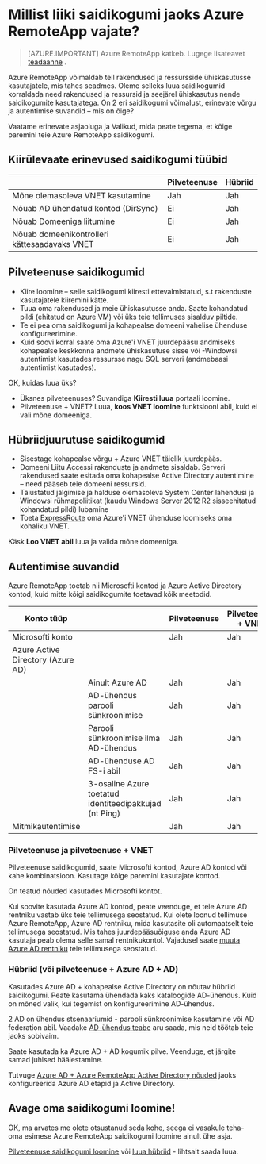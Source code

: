 <properties 
    pageTitle="Millist liiki saidikogumi jaoks Azure RemoteApp vajate? | Microsoft Azure'i" 
    description="Saidikogumite saadaval Azure RemoteAppi tüüpi teavet." 
    services="remoteapp" 
    documentationCenter="" 
    authors="lizap" 
    manager="mbaldwin" />

<tags 
    ms.service="remoteapp" 
    ms.workload="compute" 
    ms.tgt_pltfrm="na" 
    ms.devlang="na" 
    ms.topic="article" 
    ms.date="08/15/2016" 
    ms.author="elizapo" />



# <a name="what-kind-of-collection-do-you-need-for-azure-remoteapp"></a>Millist liiki saidikogumi jaoks Azure RemoteApp vajate?

> [AZURE.IMPORTANT]
> Azure RemoteApp katkeb. Lugege lisateavet [teadaanne](https://go.microsoft.com/fwlink/?linkid=821148) .

Azure RemoteApp võimaldab teil rakendused ja ressursside ühiskasutusse kasutajatele, mis tahes seadmes. Oleme selleks luua saidikogumid korraldada need rakendused ja ressursid ja seejärel ühiskasutus nende saidikogumite kasutajatega. On 2 eri saidikogumi võimalust, erinevate võrgu ja autentimise suvandid – mis on õige?

Vaatame erinevate asjaoluga ja Valikud, mida peate tegema, et kõige paremini teie Azure RemoteApp saidikogumi. 


## <a name="quick-differences-between-the-collection-types"></a>Kiirülevaate erinevused saidikogumi tüübid

|           | Pilveteenuse | Hübriid |
|-----------|-------|--------|
|Mõne olemasoleva VNET kasutamine| Jah| Jah|
|Nõuab AD ühendatud kontod (DirSync)| Ei| Jah|
|Nõuab Domeeniga liitumine| Ei| Jah|
|Nõuab domeenikontrolleri kättesaadavaks VNET| Ei| Jah|

## <a name="cloud-collections"></a>Pilveteenuse saidikogumid
- Kiire loomine – selle saidikogumi kiiresti ettevalmistatud, s.t rakenduste kasutajatele kiiremini kätte.
- Tuua oma rakendused ja meie ühiskasutusse anda. Saate kohandatud pildi (ehitatud on Azure VM) või üks teie tellimuses sisalduv piltide.
- Te ei pea oma saidikogumi ja kohapealse domeeni vahelise ühenduse konfigureerimine.
- Kuid soovi korral saate oma Azure'i VNET juurdepääsu andmiseks kohapealse keskkonna andmete ühiskasutuse sisse või -Windowsi autentimist kasutades ressursse nagu SQL serveri (andmebaasi autentimist kasutades).


OK, kuidas luua üks?

- Üksnes pilveteenuses? Suvandiga **Kiiresti luua** portaali loomine.
- Pilveteenuse + VNET? Luua, **koos VNET loomine** funktsiooni abil, kuid ei vali mõne domeeniga.

## <a name="hybrid-collections"></a>Hübriidjuurutuse saidikogumid
- Sisestage kohapealse võrgu + Azure VNET täielik juurdepääs.
- Domeeni Liitu Accessi rakenduste ja andmete sisaldab. Serveri rakendused saate esitada oma kohapealse Active Directory autentimine – need pääseb teie domeeni ressursid.
- Täiustatud jälgimise ja halduse olemasoleva System Center lahendusi ja Windowsi rühmapoliitikat (kaudu Windows Server 2012 R2 sisseehitatud kohandatud pildi) lubamine
- Toeta [ExpressRoute](https://azure.microsoft.com/services/expressroute/) oma Azure'i VNET ühenduse loomiseks oma kohaliku VNET.

Käsk **Loo VNET abil** luua ja valida mõne domeeniga.

## <a name="authentication-options"></a>Autentimise suvandid
Azure RemoteApp toetab nii Microsofti kontod ja Azure Active Directory kontod, kuid mitte kõigi saidikogumite toetavad kõik meetodid. 

| Konto tüüp                      |                                                             | Pilveteenuse | Pilveteenuse + VNET | Hübriid |
|-----------------------------------|-------------------------------------------------------------|-------|--------------|--------|
| Microsofti konto                 |                                                             | Jah   | Jah          | Ei     |
| Azure Active Directory (Azure AD) |                                                             |       |              |        |
|                                   | Ainult Azure AD                                               | Jah   | Jah          | Ei     |
|                                   | AD-ühendus parooli sünkroonimise                               | Jah   | Jah          | Jah    |
|                                   | Parooli sünkroonimise ilma AD-ühendus                            | Jah   | Jah          | Ei     |
|                                   | AD-ühenduse AD FS-i abil                                       | Jah   | Jah          | Jah    |
|                                   | 3-osaline Azure toetatud identiteedipakkujad (nt Ping) | Jah   | Jah          | Jah    |
| Mitmikautentimise       |                                                             | Jah   | Jah          | Jah    |



### <a name="cloud-and-cloud--vnet"></a>Pilveteenuse ja pilveteenuse + VNET 
Pilveteenuse saidikogumid, saate Microsofti kontod, Azure AD kontod või kahe kombinatsioon. Kasutage kõige paremini kasutajate kontod.

On teatud nõuded kasutades Microsofti kontot. 

Kui soovite kasutada Azure AD kontod, peate veenduge, et teie Azure AD rentniku vastab üks teie tellimusega seostatud. Kui olete loonud tellimuse Azure RemoteApp, Azure AD rentniku, mida kasutasite oli automaatselt teie tellimusega seostatud. Mis tahes juurdepääsuõiguse anda Azure AD kasutaja peab olema selle samal rentnikukontol. Vajadusel saate [muuta Azure AD rentniku](remoteapp-changetenant.md) teie tellimusega seostatud.
 
### <a name="hybrid-or-cloud--azure-ad--ad"></a>Hübriid (või pilveteenuse + Azure AD + AD)

Kasutades Azure AD + kohapealse Active Directory on nõutav hübriid saidikogumi. Peate kasutama ühendada kaks kataloogide AD-ühendus. Kuid on mõned valik, kui tegemist on konfigureerimine AD-ühendus. 

2 AD on ühendus stsenaariumid - parooli sünkroonimise kasutamine või AD federation abil. Vaadake [AD-ühendus teabe](../active-directory/active-directory-aadconnect.md) aru saada, mis neid töötab teie jaoks sobivaim.

Saate kasutada ka Azure AD + AD kogumik pilve. Veenduge, et järgite samad juhised häälestamine.

Tutvuge [Azure AD + Azure RemoteApp Active Directory nõuded](remoteapp-ad.md) jaoks konfigureerida Azure AD etapid ja Active Directory.

## <a name="go-create-your-collection"></a>Avage oma saidikogumi loomine!
OK, ma arvates me olete otsustanud seda kohe, seega ei vasakule teha-oma esimese Azure RemoteApp saidikogumi loomine ainult ühe asja.

[Pilveteenuse saidikogumi loomine](remoteapp-create-cloud-deployment.md) või [luua hübriid](remoteapp-create-hybrid-deployment.md) - lihtsalt saada luua.
